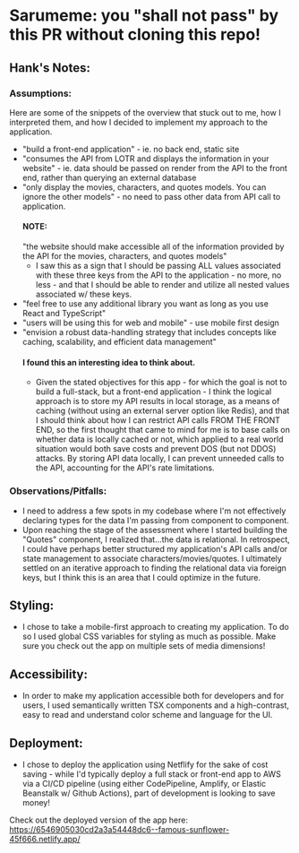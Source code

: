 # Sarumeme: you "shall not pass" by this PR without cloning this repo!

## Hank's Notes:

### Assumptions:

Here are some of the snippets of the overview that stuck out to me, how I interpreted them, and how I decided to implement my approach to the application.

- "build a front-end application" - ie. no back end, static site
- "consumes the API from LOTR and displays the information in your website" - ie. data should be passed on render from the API to the front end, rather than querying an external database
- "only display the movies, characters, and quotes models. You can ignore the other models" - no need to pass other data from API call to application.
  #### NOTE:
  "the website should make accessible all of the information provided by the API for the movies, characters, and quotes models"
  - I saw this as a sign that I should be passing ALL values associated with these three keys from the API to the application - no more, no less - and that I should be able to render and utilize all nested values associated w/ these keys.
- "feel free to use any additional library you want as long as you use React and TypeScript"
- "users will be using this for web and mobile" - use mobile first design
- "envision a robust data-handling strategy that includes concepts like caching, scalability, and efficient data management"
  #### I found this an interesting idea to think about.
  - Given the stated objectives for this app - for which the goal is not to build a full-stack, but a front-end application - I think the logical approach is to store my API results in local storage, as a means of caching (without using an external server option like Redis), and that I should think about how I can restrict API calls FROM THE FRONT END, so the first thought that came to mind for me is to base calls on whether data is locally cached or not, which applied to a real world situation would both save costs and prevent DOS (but not DDOS) attacks. By storing API data locally, I can prevent unneeded calls to the API, accounting for the API's rate limitations.

### Observations/Pitfalls:

- I need to address a few spots in my codebase where I'm not effectively declaring types for the data I'm passing from component to component.
- Upon reaching the stage of the assessment where I started building the "Quotes" component, I realized that...the data is relational. In retrospect, I could have perhaps better structured my application's API calls and/or state management to associate characters/movies/quotes. I ultimately settled on an iterative approach to finding the relational data via foreign keys, but I think this is an area that I could optimize in the future.

## Styling:

- I chose to take a mobile-first approach to creating my application. To do so I used global CSS variables for styling as much as possible. Make sure you check out the app on multiple sets of media dimensions!

## Accessibility:

- In order to make my application accessible both for developers and for users, I used semantically written TSX components and a high-contrast, easy to read and understand color scheme and language for the UI.

## Deployment:

- I chose to deploy the application using Netflify for the sake of cost saving - while I'd typically deploy a full stack or front-end app to AWS via a CI/CD pipeline (using either CodePipeline, Amplify, or Elastic Beanstalk w/ Github Actions), part of development is looking to save money!

Check out the deployed version of the app here:
https://6546905030cd2a3a54448dc6--famous-sunflower-45f666.netlify.app/
